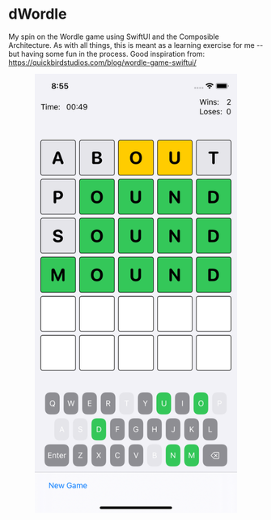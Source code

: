 # dWordle
My spin on the Wordle game using SwiftUI and the Composible Architecture. As with all things, this is meant as a learning exercise for me -- but having some fun in the process. Good inspiration from: https://quickbirdstudios.com/blog/wordle-game-swiftui/ 

<p align="center">
<img src="https://github.com/dfrobison/dwordle/blob/main/dwordle.png" width=400>
</p>
